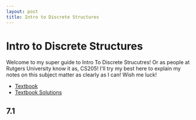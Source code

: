 ```yaml
---
layout: post
title: Intro to Discrete Structures
---
```


# Intro to Discrete Structures

Welcome to my super guide to Intro To Discrete Strucutres!  Or as people at Rutgers University know it as, CS205!  I'll try my best here to explain my notes on this subject matter as clearly as I can!  Wish me luck!

* [Textbook]()
* [Textbook Solutions]()



## 7.1 
